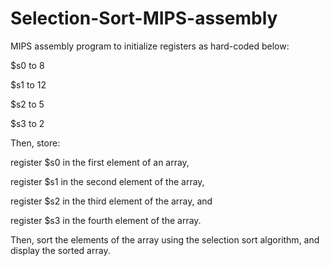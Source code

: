 # Selection-Sort-MIPS-assembly

MIPS assembly program to initialize registers as hard-coded below:

$s0 to 8

$s1 to 12

$s2 to 5

$s3 to 2 

Then, store:

register $s0 in the first element of an array, 

register $s1 in the second element of the array, 

register $s2 in the third element of the array, and 

register $s3 in the fourth element of the array. 

Then, sort the elements of the array using the selection sort algorithm, and display the sorted array.
